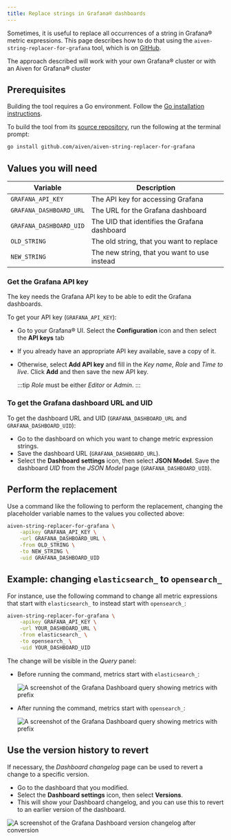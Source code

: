 ```yaml
---
title: Replace strings in Grafana® dashboards
---
```


Sometimes, it is useful to replace all occurrences of a string in
Grafana® metric expressions. This page describes how to do that using
the `aiven-string-replacer-for-grafana` tool, which is on
[GitHub](https://github.com/aiven/aiven-string-replacer-for-grafana).

The approach described will work with your own Grafana® cluster or with
an Aiven for Grafana® cluster

## Prerequisites

Building the tool requires a Go environment. Follow the [Go installation
instructions](https://go.dev/dl/).

To build the tool from its [source
repository](https://github.com/aiven/aiven-string-replacer-for-grafana),
run the following at the terminal prompt:

``` bash
go install github.com/aiven/aiven-string-replacer-for-grafana
```

## Values you will need

 | Variable                | Description                                   |
 | ----------------------- | --------------------------------------------- |
 | `GRAFANA_API_KEY`       | The API key for accessing Grafana             |
 | `GRAFANA_DASHBOARD_URL` | The URL for the Grafana dashboard             |
 | `GRAFANA_DASHBOARD_UID` | The UID that identifies the Grafana dashboard |
 | `OLD_STRING`            | The old string, that you want to replace      |
 | `NEW_STRING`            | The new string, that you want to use instead  |

### Get the Grafana API key

The key needs the Grafana API key to be able to edit the Grafana
dashboards.

To get your API key (`GRAFANA_API_KEY`):

-   Go to your Grafana® UI. Select the **Configuration** icon and then
    select the **API keys** tab

-   If you already have an appropriate API key available, save a copy of
    it.

-   Otherwise, select **Add API key** and fill in the *Key name*, *Role*
    and *Time to live*. Click **Add** and then save the new API key.

    :::tip
    *Role* must be either *Editor* or *Admin*.
    :::

### To get the Grafana dashboard URL and UID

To get the dashboard URL and UID (`GRAFANA_DASHBOARD_URL` and
`GRAFANA_DASHBOARD_UID`):

-   Go to the dashboard on which you want to change metric expression
    strings.
-   Save the dashboard URL (`GRAFANA_DASHBOARD_URL`).
-   Select the **Dashboard settings** icon, then select **JSON Model**.
    Save the dashboard *UID* from the *JSON Model* page
    (`GRAFANA_DASHBOARD_UID`).

## Perform the replacement

Use a command like the following to perform the replacement, changing
the placeholder variable names to the values you collected above:

``` bash
aiven-string-replacer-for-grafana \
    -apikey GRAFANA_API_KEY \
    -url GRAFANA_DASHBOARD_URL \
    -from OLD_STRING \
    -to NEW_STRING \
    -uid GRAFANA_DASHBOARD_UID
```

## Example: changing `elasticsearch_` to `opensearch_`

For instance, use the following command to change all metric expressions
that start with `elasticsearch_` to instead start with `opensearch_`:

``` bash
aiven-string-replacer-for-grafana \
    -apikey GRAFANA_API_KEY \
    -url YOUR_DASHBOARD_URL \
    -from elasticsearch_ \
    -to opensearch_ \
    -uid YOUR_DASHBOARD_UID
```

The change will be visible in the *Query* panel:

-   Before running the command, metrics start with `elasticsearch_`:

    ![A screenshot of the Grafana Dashboard query showing metrics with prefix](/images/products/grafana/query-with-elasticsearch-prefix.png)

-   After running the command, metrics start with `opensearch_`:

    ![A screenshot of the Grafana Dashboard query showing metrics with prefix](/images/products/grafana/query-with-opensearch-prefix.png)

## Use the version history to revert

If necessary, the *Dashboard changelog* page can be used to revert a
change to a specific version.

-   Go to the dashboard that you modified.
-   Select the **Dashboard settings** icon, then select **Versions**.
-   This will show your Dashboard changelog, and you can use this to
    revert to an earlier version of the dashboard.

![A screenshot of the Grafana Dashboard version changelog after conversion](/images/products/grafana/grafana-version-changelog.png)
